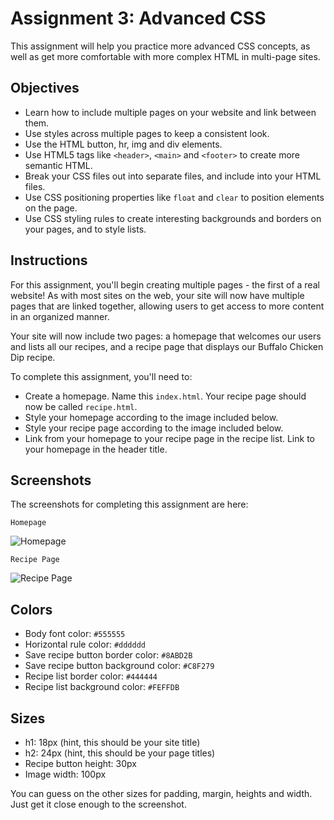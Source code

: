 # Assignment 3: Advanced CSS

This assignment will help you practice more advanced CSS concepts, as well as get more comfortable with more complex HTML in multi-page sites. 

## Objectives

- Learn how to include multiple pages on your website and link between them.
- Use styles across multiple pages to keep a consistent look.
- Use the HTML button, hr, img and div elements.
- Use HTML5 tags like `<header>`, `<main>` and `<footer>` to create more semantic HTML.
- Break your CSS files out into separate files, and include into your HTML files.
- Use CSS positioning properties like `float` and `clear` to position elements on the page.
- Use CSS styling rules to create interesting backgrounds and borders on your pages, and to style lists.

## Instructions

For this assignment, you'll begin creating multiple pages - the first of a real website! As with most sites on the web, your site will now have multiple pages that are linked together, allowing users to get access to more content in an organized manner. 

Your site will now include two pages: a homepage that welcomes our users and lists all our recipes, and a recipe page that displays our Buffalo Chicken Dip recipe. 

To complete this assignment, you'll need to: 

- Create a homepage. Name this `index.html`. Your recipe page should now be called `recipe.html`.
- Style your homepage according to the image included below.
- Style your recipe page according to the image included below. 
- Link from your homepage to your recipe page in the recipe list. Link to your homepage in the header title.

## Screenshots

The screenshots for completing this assignment are here: 

`Homepage`

![Homepage](https://dl.dropbox.com/s/h9njcsiwj3zgb7c/Screenshot%202014-10-24%2013.04.52.png)

`Recipe Page`

![Recipe Page](https://dl.dropbox.com/s/6b32c7hg2mgj4yg/Screenshot%202014-10-24%2013.05.27.png)

## Colors

- Body font color: `#555555`
- Horizontal rule color: `#dddddd`
- Save recipe button border color: `#8ABD2B`
- Save recipe button background color: `#C8F279`
- Recipe list border color: `#444444`
- Recipe list background color: `#FEFFDB`

## Sizes

- h1: 18px (hint, this should be your site title)
- h2: 24px (hint, this should be your page titles)
- Recipe button height: 30px
- Image width: 100px

You can guess on the other sizes for padding, margin, heights and width. Just get it close enough to the screenshot.




